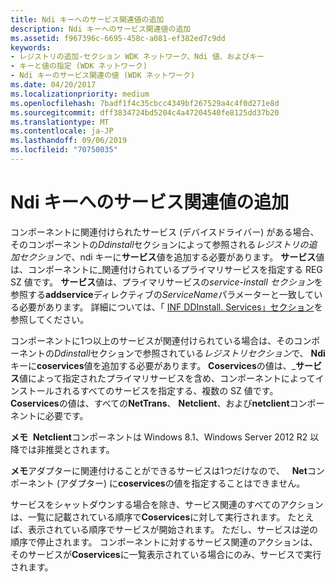 ```yaml
---
title: Ndi キーへのサービス関連値の追加
description: Ndi キーへのサービス関連値の追加
ms.assetid: f967396c-6695-458c-a081-ef382ed7c9dd
keywords:
- レジストリの追加-セクション WDK ネットワーク、Ndi 値、およびキー
- キーと値の指定 (WDK ネットワーク)
- Ndi キーのサービス関連の値 (WDK ネットワーク)
ms.date: 04/20/2017
ms.localizationpriority: medium
ms.openlocfilehash: 7badf1f4c35cbcc4349bf267529a4c4f0d271e8d
ms.sourcegitcommit: dff3834724bd5204c4a47204540fe8125dd37b20
ms.translationtype: MT
ms.contentlocale: ja-JP
ms.lasthandoff: 09/06/2019
ms.locfileid: "70750035"
---
```

# <a name="adding-service-related-values-to-the-ndi-key"></a>Ndi キーへのサービス関連値の追加





コンポーネントに関連付けられたサービス (デバイスドライバー) がある場合、そのコンポーネントの*Ddinstall*セクションによって参照される*レジストリの追加セクション*で、ndi キーに**サービス**値を追加する必要があります。 **サービス**値は、コンポーネントに\_関連付けられているプライマリサービスを指定する REG SZ 値です。 **サービス**値は、プライマリサービスの*service-install セクション*を参照する**addservice**ディレクティブの*ServiceName*パラメーターと一致している必要があります。 詳細については、「 [INF DDInstall. Services」セクション](ddinstall-services-section-in-a-network-inf-file.md)を参照してください。

コンポーネントに1つ以上のサービスが関連付けられている場合は、そのコンポーネントの*Ddinstall*セクションで参照されている*レジストリセクション*で、 **Ndi**キーに**coservices**値を追加する必要があります。 **Coservices**の値は、\_**サービス**値によって指定されたプライマリサービスを含め、コンポーネントによってインストールされるすべてのサービスを指定する、複数の SZ 値です。 **Coservices**の値は、すべての**NetTrans**、 **Netclient**、および**netclient**コンポーネントに必要です。

**メモ**  **Netclient**コンポーネントは Windows 8.1、Windows Server 2012 R2 以降では非推奨とされます。

 

**メモ**アダプターに関連付けることができるサービスは1つだけなので、   **Net**コンポーネント (アダプター) に**coservices**の値を指定することはできません。

 

サービスをシャットダウンする場合を除き、サービス関連のすべてのアクションは、一覧に記載されている順序で**Coservices**に対して実行されます。 たとえば、表示されている順序でサービスが開始されます。 ただし、サービスは逆の順序で停止されます。 コンポーネントに対するサービス関連のアクションは、そのサービスが**Coservices**に一覧表示されている場合にのみ、サービスで実行されます。

 

 





